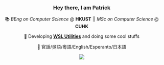 <div align="center">
  
### Hey there, I am Patrick 

📚 *BEng on Computer Science* @ **HKUST** || *MSc on Computer Science* @ **CUHK**

🔭 Developing **[WSL Utilities](https://github.com/wslutilities)** and doing some cool stuffs

💬 官話/吳語/粵語/English/Esperanto/日本語

 <picture>
    <source srcset="https://github-readme-stats.vercel.app/api?username=patrick330602&show_icons=true&include_all_commits=true&theme=dark" media="(prefers-color-scheme: dark)">
    <img src="https://github-readme-stats.vercel.app/api?username=patrick330602&show_icons=true&include_all_commits=true">
</picture>

</div>


